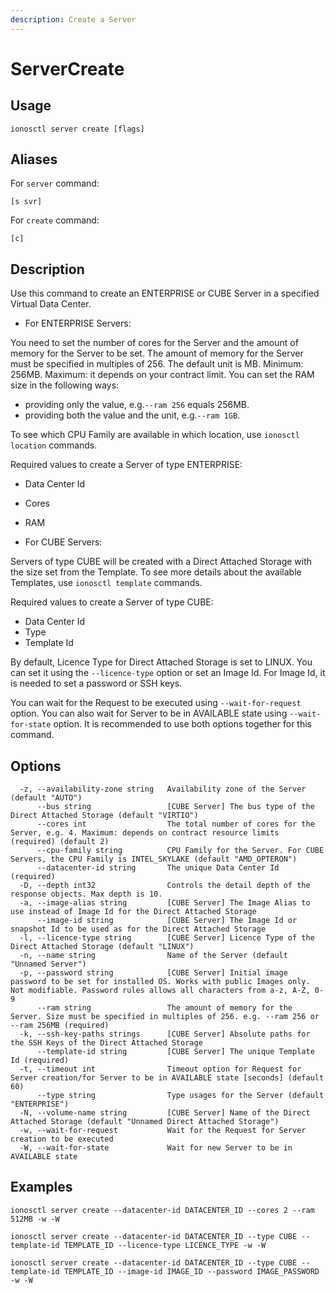 ```yaml
---
description: Create a Server
---
```


# ServerCreate

## Usage

```text
ionosctl server create [flags]
```

## Aliases

For `server` command:

```text
[s svr]
```

For `create` command:

```text
[c]
```

## Description

Use this command to create an ENTERPRISE or CUBE Server in a specified Virtual Data Center. 

* For ENTERPRISE Servers:

You need to set the number of cores for the Server and the amount of memory for the Server to be set. The amount of memory for the Server must be specified in multiples of 256. The default unit is MB. Minimum: 256MB. Maximum: it depends on your contract limit. You can set the RAM size in the following ways:

* providing only the value, e.g.`--ram 256` equals 256MB.
* providing both the value and the unit, e.g.`--ram 1GB`.

To see which CPU Family are available in which location, use `ionosctl location` commands.

Required values to create a Server of type ENTERPRISE:

* Data Center Id
* Cores
* RAM

* For CUBE Servers:

Servers of type CUBE will be created with a Direct Attached Storage with the size set from the Template. To see more details about the available Templates, use `ionosctl template` commands.

Required values to create a Server of type CUBE:

* Data Center Id
* Type
* Template Id

By default, Licence Type for Direct Attached Storage is set to LINUX. You can set it using the `--licence-type` option or set an Image Id. For Image Id, it is needed to set a password or SSH keys.

You can wait for the Request to be executed using `--wait-for-request` option. You can also wait for Server to be in AVAILABLE state using `--wait-for-state` option. It is recommended to use both options together for this command.

## Options

```text
  -z, --availability-zone string   Availability zone of the Server (default "AUTO")
      --bus string                 [CUBE Server] The bus type of the Direct Attached Storage (default "VIRTIO")
      --cores int                  The total number of cores for the Server, e.g. 4. Maximum: depends on contract resource limits (required) (default 2)
      --cpu-family string          CPU Family for the Server. For CUBE Servers, the CPU Family is INTEL_SKYLAKE (default "AMD_OPTERON")
      --datacenter-id string       The unique Data Center Id (required)
  -D, --depth int32                Controls the detail depth of the response objects. Max depth is 10.
  -a, --image-alias string         [CUBE Server] The Image Alias to use instead of Image Id for the Direct Attached Storage
      --image-id string            [CUBE Server] The Image Id or snapshot Id to be used as for the Direct Attached Storage
  -l, --licence-type string        [CUBE Server] Licence Type of the Direct Attached Storage (default "LINUX")
  -n, --name string                Name of the Server (default "Unnamed Server")
  -p, --password string            [CUBE Server] Initial image password to be set for installed OS. Works with public Images only. Not modifiable. Password rules allows all characters from a-z, A-Z, 0-9
      --ram string                 The amount of memory for the Server. Size must be specified in multiples of 256. e.g. --ram 256 or --ram 256MB (required)
  -k, --ssh-key-paths strings      [CUBE Server] Absolute paths for the SSH Keys of the Direct Attached Storage
      --template-id string         [CUBE Server] The unique Template Id (required)
  -t, --timeout int                Timeout option for Request for Server creation/for Server to be in AVAILABLE state [seconds] (default 60)
      --type string                Type usages for the Server (default "ENTERPRISE")
  -N, --volume-name string         [CUBE Server] Name of the Direct Attached Storage (default "Unnamed Direct Attached Storage")
  -w, --wait-for-request           Wait for the Request for Server creation to be executed
  -W, --wait-for-state             Wait for new Server to be in AVAILABLE state
```

## Examples

```text
ionosctl server create --datacenter-id DATACENTER_ID --cores 2 --ram 512MB -w -W

ionosctl server create --datacenter-id DATACENTER_ID --type CUBE --template-id TEMPLATE_ID --licence-type LICENCE_TYPE -w -W

ionosctl server create --datacenter-id DATACENTER_ID --type CUBE --template-id TEMPLATE_ID --image-id IMAGE_ID --password IMAGE_PASSWORD -w -W
```

